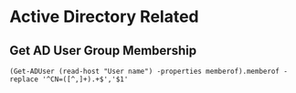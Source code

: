 # Active Directory Related

## Get AD User Group Membership
```
(Get-ADUser (read-host "User name") -properties memberof).memberof -replace '^CN=([^,]+).+$','$1'
```
